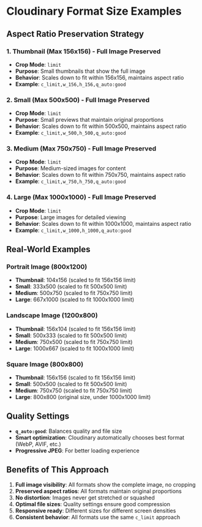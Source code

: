 # Cloudinary Format Size Examples

## Aspect Ratio Preservation Strategy

### 1. **Thumbnail (Max 156x156) - Full Image Preserved**
- **Crop Mode**: `limit`
- **Purpose**: Small thumbnails that show the full image
- **Behavior**: Scales down to fit within 156x156, maintains aspect ratio
- **Example**: `c_limit,w_156,h_156,q_auto:good`

### 2. **Small (Max 500x500) - Full Image Preserved**
- **Crop Mode**: `limit`
- **Purpose**: Small previews that maintain original proportions
- **Behavior**: Scales down to fit within 500x500, maintains aspect ratio
- **Example**: `c_limit,w_500,h_500,q_auto:good`

### 3. **Medium (Max 750x750) - Full Image Preserved**
- **Crop Mode**: `limit`
- **Purpose**: Medium-sized images for content
- **Behavior**: Scales down to fit within 750x750, maintains aspect ratio
- **Example**: `c_limit,w_750,h_750,q_auto:good`

### 4. **Large (Max 1000x1000) - Full Image Preserved**
- **Crop Mode**: `limit`
- **Purpose**: Large images for detailed viewing
- **Behavior**: Scales down to fit within 1000x1000, maintains aspect ratio
- **Example**: `c_limit,w_1000,h_1000,q_auto:good`

## Real-World Examples

### Portrait Image (800x1200)
- **Thumbnail**: 104x156 (scaled to fit 156x156 limit)
- **Small**: 333x500 (scaled to fit 500x500 limit)
- **Medium**: 500x750 (scaled to fit 750x750 limit)
- **Large**: 667x1000 (scaled to fit 1000x1000 limit)

### Landscape Image (1200x800)
- **Thumbnail**: 156x104 (scaled to fit 156x156 limit)
- **Small**: 500x333 (scaled to fit 500x500 limit)
- **Medium**: 750x500 (scaled to fit 750x750 limit)
- **Large**: 1000x667 (scaled to fit 1000x1000 limit)

### Square Image (800x800)
- **Thumbnail**: 156x156 (scaled to fit 156x156 limit)
- **Small**: 500x500 (scaled to fit 500x500 limit)
- **Medium**: 750x750 (scaled to fit 750x750 limit)
- **Large**: 800x800 (original size, under 1000x1000 limit)

## Quality Settings

- **`q_auto:good`**: Balances quality and file size
- **Smart optimization**: Cloudinary automatically chooses best format (WebP, AVIF, etc.)
- **Progressive JPEG**: For better loading experience

## Benefits of This Approach

1. **Full image visibility**: All formats show the complete image, no cropping
2. **Preserved aspect ratios**: All formats maintain original proportions
3. **No distortion**: Images never get stretched or squashed
4. **Optimal file sizes**: Quality settings ensure good compression
5. **Responsive ready**: Different sizes for different screen densities
6. **Consistent behavior**: All formats use the same `c_limit` approach
